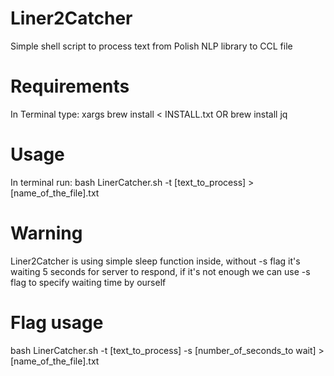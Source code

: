 # Liner2Catcher
Simple shell script to process text from Polish NLP library to CCL file

# Requirements
In Terminal type:
xargs brew install < INSTALL.txt
OR
brew install jq

# Usage

In terminal run: 
bash LinerCatcher.sh -t [text_to_process] > [name_of_the_file].txt

# Warning

Liner2Catcher is using simple sleep function inside, without -s flag it's waiting 5 seconds for server to respond, if it's not enough we can use -s flag to specify waiting time by ourself

# Flag usage

bash LinerCatcher.sh -t [text_to_process] -s [number_of_seconds_to wait] > [name_of_the_file].txt
